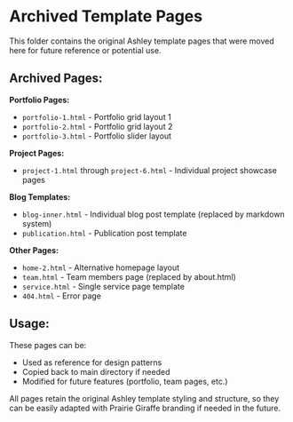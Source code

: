 # Archived Template Pages

This folder contains the original Ashley template pages that were moved here for future reference or potential use.

## Archived Pages:

**Portfolio Pages:**
- `portfolio-1.html` - Portfolio grid layout 1
- `portfolio-2.html` - Portfolio grid layout 2
- `portfolio-3.html` - Portfolio slider layout

**Project Pages:**
- `project-1.html` through `project-6.html` - Individual project showcase pages

**Blog Templates:**
- `blog-inner.html` - Individual blog post template (replaced by markdown system)
- `publication.html` - Publication post template

**Other Pages:**
- `home-2.html` - Alternative homepage layout
- `team.html` - Team members page (replaced by about.html)
- `service.html` - Single service page template
- `404.html` - Error page

## Usage:

These pages can be:
- Used as reference for design patterns
- Copied back to main directory if needed
- Modified for future features (portfolio, team pages, etc.)

All pages retain the original Ashley template styling and structure, so they can be easily adapted with Prairie Giraffe branding if needed in the future.